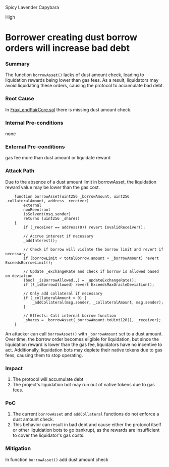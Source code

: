 Spicy Lavender Capybara

High

# Borrower creating dust borrow orders will increase bad debt

### Summary

The function `borrowAsset()` lacks of dust amount check, leading to liquidation rewards being lower than gas fees. As a result, liquidators may avoid liquidating these orders, causing the protocol to accumulate bad debt.

### Root Cause

In [FraxLendPairCore.sol](https://github.com/sherlock-audit/2025-01-peapods-finance/blob/d28eb19f4b39d3db7997477460f9f9c76839cb0c/fraxlend/src/contracts/FraxlendPairCore.sol#L903-L928) there is missing dust amount check.

### Internal Pre-conditions

none

### External Pre-conditions

gas fee more than dust amount or liquidate reward

### Attack Path
Due to the absence of a dust amount limit in borrowAsset, the liquidation reward value may be lower than the gas cost.

```solidity
    function borrowAsset(uint256 _borrowAmount, uint256 _collateralAmount, address _receiver) 
        external
        nonReentrant
        isSolvent(msg.sender)
        returns (uint256 _shares)
    {
        if (_receiver == address(0)) revert InvalidReceiver();

        // Accrue interest if necessary
        _addInterest();

        // Check if borrow will violate the borrow limit and revert if necessary
        if (borrowLimit < totalBorrow.amount + _borrowAmount) revert ExceedsBorrowLimit();

        // Update _exchangeRate and check if borrow is allowed based on deviation
        (bool _isBorrowAllowed,,) = _updateExchangeRate();
        if (!_isBorrowAllowed) revert ExceedsMaxOracleDeviation();

        // Only add collateral if necessary
        if (_collateralAmount > 0) {
            _addCollateral(msg.sender, _collateralAmount, msg.sender);
        }

        // Effects: Call internal borrow function
        _shares = _borrowAsset(_borrowAmount.toUint128(), _receiver);
    }
```

An attacker can call `borrowAsset()` with `_borrowAmount` set to a dust amount. Over time, the borrow order becomes eligible for liquidation, but since the liquidation reward is lower than the gas fee, liquidators have no incentive to act. Additionally, liquidation bots may deplete their native tokens due to gas fees, causing them to stop operating.

### Impact

1. The protocol will accumulate debt
2. The project's liquidation bot may run out of native tokens due to gas fees.

### PoC

1. The current `borrowAsset` and `addCollateral` functions do not enforce a dust amount check.  
2. This behavior can result in bad debt and cause either the protocol itself or other liquidation bots to go bankrupt, as the rewards are insufficient to cover the liquidator's gas costs.

### Mitigation

In function `borrowAsset()` add dust amount check